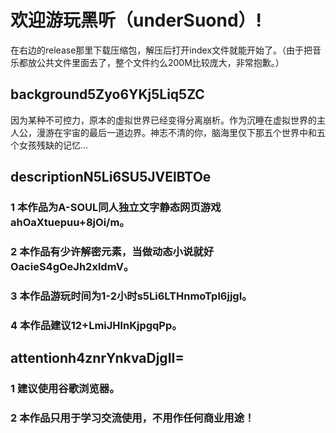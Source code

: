 # 欢迎游玩黑听（underSuond）!
在右边的release那里下载压缩包，解压后打开index文件就能开始了。（由于把音乐都放公共文件里面去了，整个文件约么200M比较庞大，非常抱歉。）
## background5Zyo6YKj5Liq5ZC
因为某种不可控力，原本的虚拟世界已经变得分离崩析。作为沉睡在虚拟世界的主人公，漫游在宇宙的最后一道边界。神志不清的你，脑海里仅下那五个世界中和五个女孩残缺的记忆...
## descriptionN5Li6SU5JVElBTOe
### 1 本作品为A-SOUL同人独立文字静态网页游戏ahOaXtuepuu+8jOi/m。
### 2 本作品有少许解密元素，当做动态小说就好OacieS4gOeJh2xldmV。
### 3 本作品游玩时间为1-2小时s5Li6LTHnmoTpl6jjgI。
### 4 本作品建议12+LmiJHlnKjpgqPp。
## attentionh4znrYnkvaDjgII=
### 1 建议使用谷歌浏览器。
### 2 本作品只用于学习交流使用，不用作任何商业用途！






